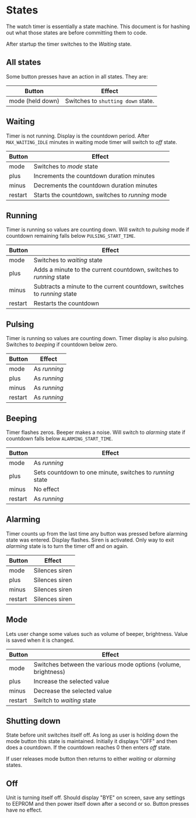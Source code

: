 # States

The watch timer is essentially a state machine. This document is for hashing
out what those states are before committing them to code.

After startup the timer switches to the *Waiting* state.

## All states

Some button presses have an action in all states. They are:

Button           | Effect
---------------- | ---
mode (held down) | Switches to `shutting down` state.

## Waiting

Timer is not running. Display is the countdown period. After `MAX_WAITING_IDLE` minutes in waiting mode timer will switch to *off* state.

Button  | Effect
------- | ---
mode    | Switches to *mode* state
plus    | Increments the countdown duration minutes
minus   | Decrements the countdown duration minutes
restart | Starts the countdown, switches to *running* mode

## Running

Timer is running so values are counting down. Will switch to *pulsing* mode if countdown remaining falls below `PULSING_START_TIME`.

Button  | Effect
------- | ---
mode    | Switches to *waiting* state
plus    | Adds a minute to the current countdown, switches to *running* state
minus   | Subtracts a minute to the current countdown, switches to *running* state
restart | Restarts the countdown

## Pulsing

Timer is running so values are counting down. Timer display is also pulsing. Switches to *beeping* if countdown below zero.

Button  | Effect
------- | ---
mode    | As *running*
plus    | As *running*
minus   | As *running*
restart | As *running*

## Beeping

Timer flashes zeros. Beeper makes a noise. Will switch to *alarming* state if countdown falls below `ALARMING_START_TIME`.

Button  | Effect
------- | ---
mode    | As *running*
plus    | Sets countdown to one minute, switches to *running* state
minus   | No effect
restart | As *running*

## Alarming

Timer counts up from the last time any button was pressed before alarming state was entered. Display flashes. Siren is activated. Only way to exit *alarming* state is to turn the timer off and on again.

Button  | Effect
------- | ---
mode    | Silences siren
plus    | Silences siren
minus   | Silences siren
restart | Silences siren

## Mode

Lets user change some values such as volume of beeper, brightness. Value is saved when it is changed.

Button  | Effect
------- | ---
mode    | Switches between the various mode options (volume, brightness)
plus    | Increase the selected value
minus   | Decrease the selected value
restart | Switch to *waiting* state

## Shutting down

State before unit switches itself off. As long as user is holding down the mode button this state is maintained. Initially it displays "OFF" and then does a countdown. If the countdown reaches 0 then enters *off* state.

If user releases mode button then returns to either *waiting* or *alarming* states.

## Off

Unit is turning itself off. Should display "BYE" on screen, save any settings to EEPROM and then power itself down after a second or so. Button presses have no effect.